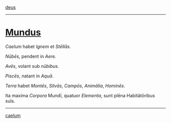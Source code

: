 [deus](../002-deus/002-deus.md)

---

# [Mundus](https://www.archive.org/stream/cu31924032499455#page/n45/mode/1up)

*Caelum* habet *Ignem* et *Stēllās*.

*Nūbēs*, pendent in *Aere*.

*Avēs*, volant sub *nūbibus*.

*Piscēs*, natant in *Aquā*.

*Terra* habet *Montēs*, *Silvās*, *Campōs*, *Animālia*, *Hominēs*.

Ita maxima *Corpora* Mundī, quatuor *Elementa*, sunt plēna Habitātōribus suīs.

---

[caelum](../004-caelum/004-caelum.md)
